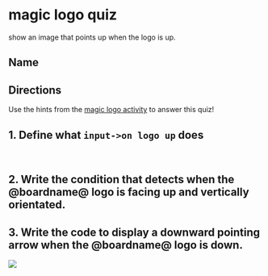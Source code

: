 # magic logo quiz

show an image that points up when the logo is up.

## Name

## Directions

Use the hints from the [magic logo activity](/lessons/magic-logo/activity) to answer this quiz!

## 1. Define what `input->on logo up` does

<br/>

## 2. Write the condition that detects when the @boardname@ logo is facing up and vertically orientated.

## 3. Write the code to display a downward pointing arrow when the @boardname@ logo is down.

![](/static/mb/lessons/magic-logo-0.png)



